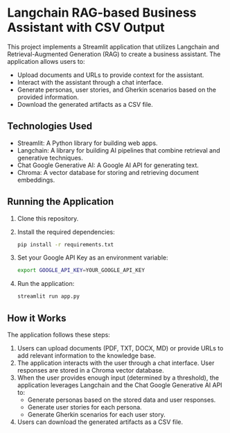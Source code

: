 # Langchain RAG-based Business Assistant with CSV Output

This project implements a Streamlit application that utilizes Langchain and Retrieval-Augmented Generation (RAG) to create a business assistant. The application allows users to:

*   Upload documents and URLs to provide context for the assistant.
*   Interact with the assistant through a chat interface.
*   Generate personas, user stories, and Gherkin scenarios based on the provided information.
*   Download the generated artifacts as a CSV file.

## Technologies Used

*   Streamlit: A Python library for building web apps.
*   Langchain: A library for building AI pipelines that combine retrieval and generative techniques.
*   Chat Google Generative AI: A Google AI API for generating text.
*   Chroma: A vector database for storing and retrieving document embeddings.

## Running the Application

1.  Clone this repository.
2.  Install the required dependencies:

    ```bash
    pip install -r requirements.txt
    ```

3.  Set your Google API Key as an environment variable:

    ```bash
    export GOOGLE_API_KEY=YOUR_GOOGLE_API_KEY
    ```

4.  Run the application:

    ```bash
    streamlit run app.py
    ```

## How it Works

The application follows these steps:

1.  Users can upload documents (PDF, TXT, DOCX, MD) or provide URLs to add relevant information to the knowledge base.
2.  The application interacts with the user through a chat interface. User responses are stored in a Chroma vector database.
3.  When the user provides enough input (determined by a threshold), the application leverages Langchain and the Chat Google Generative AI API to:
    *   Generate personas based on the stored data and user responses.
    *   Generate user stories for each persona.
    *   Generate Gherkin scenarios for each user story.
4.  Users can download the generated artifacts as a CSV file.
